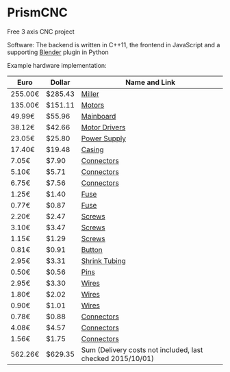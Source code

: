 # PrismCNC
Free 3 axis CNC project



Software:
The backend is written in C++11, the frontend in JavaScript and a supporting [Blender](https://www.blender.org) plugin in Python



Example hardware implementation:

Euro    | Dollar  | Name and Link
------- | ------- | -------------------
255.00€ | $285.43 | [Miller](http://www.sorotec.de/shop/Proxxon/Proxxon-Micromot/MICRO-miller-MF-70.html)
135.00€ | $151.11 | [Motors](http://www.ebay.com/itm/321694294053)
49.99€  | $55.96  | [Mainboard](http://www.conrad.de/ce/de/product/1274214/pcDuino-V3-nano-Einplatinencomputer-Linux-Ubuntu-Version-1204-Arduino-I-D-E)
38.12€  | $42.66  | [Motor Drivers](http://www.ebay.com/itm/310732396961)
23.05€  | $25.80  | [Power Supply](http://www.reichelt.de/Schaltnetzteile-Case-geschlossen/SNT-RD-65A/3/index.html?&ACTION=3&LA=2&ARTICLE=137100&GROUPID=4959&artnr=SNT+RD+65A)
17.40€  | $19.48  | [Casing](http://www.reichelt.de/Teko-Alu-Gehaeuse/TEKO-383/3/index.html?&ACTION=3&LA=2&ARTICLE=21196&GROUPID=5201&artnr=TEKO+383)
7.05€   | $7.90   | [Connectors](http://www.reichelt.de/G-Serie/G4-W1F/3/index.html?&ACTION=3&LA=2&ARTICLE=52077&GROUPID=3263&artnr=G4+W1F)
5.10€   | $5.71   | [Connectors](http://www.reichelt.de/G-Serie/G4-A5M/3/index.html?&ACTION=3&LA=2&ARTICLE=52079&GROUPID=3263&artnr=G4+A5M)
6.75€   | $7.56   | [Connectors](http://www.reichelt.de/Kaltgeraeteeinbaustecker/KM-01-1105/3/index.html?&ACTION=3&LA=2&ARTICLE=44537&GROUPID=5204&artnr=KM+01.1105)
1.25€   | $1.40   | [Fuse](http://www.reichelt.de/Kaltgeraeteeinbaustecker/KM-01SH-1/3/index.html?&ACTION=3&LA=2&ARTICLE=58884&GROUPID=5204&artnr=KM+01SH-1)
0.77€   | $0.87   | [Fuse](http://www.reichelt.de/5x20mm-Feinsicherungen/FLINK-4-0A/3/index.html?&ACTION=3&LA=2&ARTICLE=7837&GROUPID=3301&artnr=FLINK+4%2C0A)
2.20€   | $2.47   | [Screws](http://www.reichelt.de/Flach-Senkkopf-Schlitz-DIN963-/SSK-M2X10-200/3/index.html?&ACTION=3&LA=2&ARTICLE=65728&GROUPID=2754&artnr=SSK+M2X10-200)
3.10€   | $3.47   | [Screws](http://www.reichelt.de/Flach-Senkkopf-Schlitz-DIN963-/SSK-M4X20-200/3/index.html?&ACTION=3&LA=2&ARTICLE=65741&GROUPID=2754&artnr=SSK+M4X20-200)
1.15€   | $1.29   | [Screws](http://www.reichelt.de/6-kant-Muttern/SK-M4/3/index.html?&ACTION=3&LA=2&ARTICLE=18084&GROUPID=2761&artnr=SK+M4)
0.81€   | $0.91   | [Button](http://www.reichelt.de/Drucktaster-Druckschalter/S-1323-RT/3/index.html?&ACTION=3&LA=2&ARTICLE=15414&GROUPID=3277&artnr=S+1323+RT)
2.95€   | $3.31   | [Shrink Tubing](http://www.pollin.de/shop/dt/NDI3OTkxOTk-/Bauelemente_Bauteile/Sortimente/Sonstiges/Schrumpfschlauch_Sortiment_schwarz.html)
0.50€   | $0.56   | [Pins](http://www.pollin.de/shop/dt/NzIzOTU1OTk-/Bauelemente_Bauteile/Mechanische_Bauelemente/Steckverbinder_Klemmen/Stiftleiste.html)
2.95€   | $3.30   | [Wires](http://www.pollin.de/shop/dt/Njk5OTkxOTk-/Haustechnik/Kabel_Draehte_Litzen/Litzen/Litzen_Sortiment_0_14_mm_5x_5_m.html)
1.80€   | $2.02   | [Wires](http://www.pollin.de/shop/dt/MzI1ODQ1OTk-/Bauelemente_Bauteile/Mechanische_Bauelemente/Steckverbinder_Klemmen/Buchsenleiste_Serie_PS.html)
0.90€   | $1.01   | [Wires](http://www.pollin.de/shop/dt/ODI1ODQ1OTk-/Bauelemente_Bauteile/Mechanische_Bauelemente/Steckverbinder_Klemmen/Buchsenleiste_Serie_PS.html)
0.78€   | $0.88   | [Connectors](http://www.pollin.de/shop/dt/MzQxOTQ1OTk-/Bauelemente_Bauteile/Mechanische_Bauelemente/Steckverbinder_Klemmen/Leiterplatten_Anschlussklemme_XY301V.html)
4.08€   | $4.57   | [Connectors](http://www.pollin.de/shop/dt/NTIzODQ1OTk-/Bauelemente_Bauteile/Mechanische_Bauelemente/Steckverbinder_Klemmen/Anschlussklemme_PTR_AKZ950_2_polig_gruen.html)
1.56€   | $1.75   | [Connectors](http://www.pollin.de/shop/dt/MDIzODQ1OTk-/Bauelemente_Bauteile/Mechanische_Bauelemente/Steckverbinder_Klemmen/Stiftleiste_PTR_STLZ950_2_polig_90_gruen.html)
562.26€ | $629.35 | Sum (Delivery costs not included, last checked 2015/10/01)
